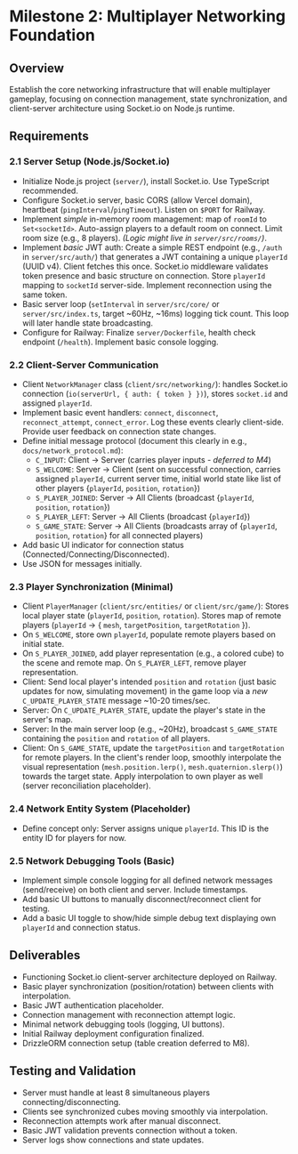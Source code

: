 # Milestone 2: Multiplayer Networking Foundation

## Overview
Establish the core networking infrastructure that will enable multiplayer gameplay, focusing on connection management, state synchronization, and client-server architecture using Socket.io on Node.js runtime.

## Requirements

### 2.1 Server Setup (Node.js/Socket.io)
- Initialize Node.js project (`server/`), install Socket.io. Use TypeScript recommended.
- Configure Socket.io server, basic CORS (allow Vercel domain), heartbeat (`pingInterval`/`pingTimeout`). Listen on `$PORT` for Railway.
- Implement *simple* in-memory room management: map of `roomId` to `Set<socketId>`. Auto-assign players to a default room on connect. Limit room size (e.g., 8 players). *(Logic might live in `server/src/rooms/`)*.
- Implement *basic* JWT auth: Create a simple REST endpoint (e.g., `/auth` in `server/src/auth/`) that generates a JWT containing a unique `playerId` (UUID v4). Client fetches this once. Socket.io middleware validates token presence and basic structure on connection. Store `playerId` mapping to `socketId` server-side. Implement reconnection using the same token.
- Basic server loop (`setInterval` in `server/src/core/` or `server/src/index.ts`, target ~60Hz, ~16ms) logging tick count. This loop will later handle state broadcasting.
- Configure for Railway: Finalize `server/Dockerfile`, health check endpoint (`/health`). Implement basic console logging.

### 2.2 Client-Server Communication
- Client `NetworkManager` class (`client/src/networking/`): handles Socket.io connection (`io(serverUrl, { auth: { token } })`), stores `socket.id` and assigned `playerId`.
- Implement basic event handlers: `connect`, `disconnect`, `reconnect_attempt`, `connect_error`. Log these events clearly client-side. Provide user feedback on connection state changes.
- Define initial message protocol (document this clearly in e.g., `docs/network_protocol.md`):
    - `C_INPUT`: Client -> Server (carries player inputs - *deferred to M4*)
    - `S_WELCOME`: Server -> Client (sent on successful connection, carries assigned `playerId`, current server time, initial world state like list of other players {`playerId`, `position`, `rotation`})
    - `S_PLAYER_JOINED`: Server -> All Clients (broadcast {`playerId`, `position`, `rotation`})
    - `S_PLAYER_LEFT`: Server -> All Clients (broadcast {`playerId`})
    - `S_GAME_STATE`: Server -> All Clients (broadcasts array of {`playerId`, `position`, `rotation`} for all connected players)
- Add basic UI indicator for connection status (Connected/Connecting/Disconnected).
- Use JSON for messages initially.

### 2.3 Player Synchronization (Minimal)
- Client `PlayerManager` (`client/src/entities/` or `client/src/game/`): Stores local player state (`playerId`, `position`, `rotation`). Stores map of remote players (`playerId` -> { `mesh`, `targetPosition`, `targetRotation` }).
- On `S_WELCOME`, store own `playerId`, populate remote players based on initial state.
- On `S_PLAYER_JOINED`, add player representation (e.g., a colored cube) to the scene and remote map. On `S_PLAYER_LEFT`, remove player representation.
- Client: Send local player's intended `position` and `rotation` (just basic updates for now, simulating movement) in the game loop via a *new* `C_UPDATE_PLAYER_STATE` message ~10-20 times/sec.
- Server: On `C_UPDATE_PLAYER_STATE`, update the player's state in the server's map.
- Server: In the main server loop (e.g., ~20Hz), broadcast `S_GAME_STATE` containing the `position` and `rotation` of all players.
- Client: On `S_GAME_STATE`, update the `targetPosition` and `targetRotation` for remote players. In the client's render loop, smoothly interpolate the visual representation (`mesh.position.lerp()`, `mesh.quaternion.slerp()`) towards the target state. Apply interpolation to own player as well (server reconciliation placeholder).

### 2.4 Network Entity System (Placeholder)
- Define concept only: Server assigns unique `playerId`. This ID is the entity ID for players for now.

### 2.5 Network Debugging Tools (Basic)
- Implement simple console logging for all defined network messages (send/receive) on both client and server. Include timestamps.
- Add basic UI buttons to manually disconnect/reconnect client for testing.
- Add a basic UI toggle to show/hide simple debug text displaying own `playerId` and connection status.

## Deliverables
- Functioning Socket.io client-server architecture deployed on Railway.
- Basic player synchronization (position/rotation) between clients with interpolation.
- Basic JWT authentication placeholder.
- Connection management with reconnection attempt logic.
- Minimal network debugging tools (logging, UI buttons).
- Initial Railway deployment configuration finalized.
- DrizzleORM connection setup (table creation deferred to M8).

## Testing and Validation
- Server must handle at least 8 simultaneous players connecting/disconnecting.
- Clients see synchronized cubes moving smoothly via interpolation.
- Reconnection attempts work after manual disconnect.
- Basic JWT validation prevents connection without a token.
- Server logs show connections and state updates.